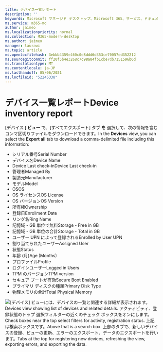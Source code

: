 ```yaml
---
title: デバイス一覧レポート
description: ''
keywords: Microsoft マネージド デスクトップ、Microsoft 365、サービス、ドキュメント
ms.service: m365-md
author: jaimeo
ms.localizationpriority: normal
ms.collection: M365-modern-desktop
ms.author: jaimeo
manager: laurawi
ms.topic: article
ms.openlocfilehash: 3ebbb4359e460c0e8ddd6d353ce70057ed352212
ms.sourcegitcommit: ff20f5b4e3268c7c98a84fb1cbe7db7151596b6d
ms.translationtype: MT
ms.contentlocale: ja-JP
ms.lasthandoff: 05/06/2021
ms.locfileid: "52245338"
---
```

# <a name="device-inventory-report"></a><span data-ttu-id="4d1b0-103">デバイス一覧レポート</span><span class="sxs-lookup"><span data-stu-id="4d1b0-103">Device inventory report</span></span>

<span data-ttu-id="4d1b0-104">[デバイス **] ビュー** で、[すべてエクスポート] タブ **を** 選択して、次の情報を含むコンマ区切りファイルをダウンロードできます。</span><span class="sxs-lookup"><span data-stu-id="4d1b0-104">In the **Devices** view, you can select the **Export all** tab to download a comma-delimited file including this information:</span></span>

- <span data-ttu-id="4d1b0-105">シリアル番号</span><span class="sxs-lookup"><span data-stu-id="4d1b0-105">Serial Number</span></span>
- <span data-ttu-id="4d1b0-106">デバイス名</span><span class="sxs-lookup"><span data-stu-id="4d1b0-106">Device Name</span></span>
- <span data-ttu-id="4d1b0-107">Device Last check-in</span><span class="sxs-lookup"><span data-stu-id="4d1b0-107">Device Last check-in</span></span>
- <span data-ttu-id="4d1b0-108">管理者</span><span class="sxs-lookup"><span data-stu-id="4d1b0-108">Managed By</span></span>
- <span data-ttu-id="4d1b0-109">製造元</span><span class="sxs-lookup"><span data-stu-id="4d1b0-109">Manufacturer</span></span>
- <span data-ttu-id="4d1b0-110">モデル</span><span class="sxs-lookup"><span data-stu-id="4d1b0-110">Model</span></span>
- <span data-ttu-id="4d1b0-111">OS</span><span class="sxs-lookup"><span data-stu-id="4d1b0-111">OS</span></span>
- <span data-ttu-id="4d1b0-112">OS ライセンス</span><span class="sxs-lookup"><span data-stu-id="4d1b0-112">OS License</span></span>
- <span data-ttu-id="4d1b0-113">OS バージョン</span><span class="sxs-lookup"><span data-stu-id="4d1b0-113">OS Version</span></span>
- <span data-ttu-id="4d1b0-114">所有権</span><span class="sxs-lookup"><span data-stu-id="4d1b0-114">Ownership</span></span>
- <span data-ttu-id="4d1b0-115">登録日</span><span class="sxs-lookup"><span data-stu-id="4d1b0-115">Enrollment Date</span></span>
- <span data-ttu-id="4d1b0-116">リング名</span><span class="sxs-lookup"><span data-stu-id="4d1b0-116">Ring Name</span></span>
- <span data-ttu-id="4d1b0-117">記憶域 - GB 単位で無料</span><span class="sxs-lookup"><span data-stu-id="4d1b0-117">Storage - Free in GB</span></span>
- <span data-ttu-id="4d1b0-118">記憶域 - GB 単位の合計</span><span class="sxs-lookup"><span data-stu-id="4d1b0-118">Storage - Total in GB</span></span>
- <span data-ttu-id="4d1b0-119">ユーザー UPN によって登録される</span><span class="sxs-lookup"><span data-stu-id="4d1b0-119">Enrolled by User UPN</span></span>
- <span data-ttu-id="4d1b0-120">割り当てられたユーザー</span><span class="sxs-lookup"><span data-stu-id="4d1b0-120">Assigned User</span></span>
- <span data-ttu-id="4d1b0-121">状態</span><span class="sxs-lookup"><span data-stu-id="4d1b0-121">Status</span></span>
- <span data-ttu-id="4d1b0-122">年齢 (月)</span><span class="sxs-lookup"><span data-stu-id="4d1b0-122">Age (Months)</span></span>
- <span data-ttu-id="4d1b0-123">プロファイル</span><span class="sxs-lookup"><span data-stu-id="4d1b0-123">Profile</span></span>
- <span data-ttu-id="4d1b0-124">ログインユーザー</span><span class="sxs-lookup"><span data-stu-id="4d1b0-124">Logged in Users</span></span>
- <span data-ttu-id="4d1b0-125">TPM のバージョン</span><span class="sxs-lookup"><span data-stu-id="4d1b0-125">TPM version</span></span>
- <span data-ttu-id="4d1b0-126">セキュア ブートが有効</span><span class="sxs-lookup"><span data-stu-id="4d1b0-126">Secure Boot Enabled</span></span>
- <span data-ttu-id="4d1b0-127">プライマリ ディスクの種類</span><span class="sxs-lookup"><span data-stu-id="4d1b0-127">Primary Disk Type</span></span>
- <span data-ttu-id="4d1b0-128">物理メモリの合計</span><span class="sxs-lookup"><span data-stu-id="4d1b0-128">Total Physical Memory</span></span> 

![<span data-ttu-id="4d1b0-129">[デバイス] ビューには、デバイスの一覧と関連する詳細が表示されます。</span><span class="sxs-lookup"><span data-stu-id="4d1b0-129">Devices view showing list of devices and related details.</span></span> <span data-ttu-id="4d1b0-130">アクティビティ、登録状態のトップ 選択フィルターの近くのチェック ボックスをオンにします。</span><span class="sxs-lookup"><span data-stu-id="4d1b0-130">Check boxes near the top select filters for activity, registration status.</span></span> <span data-ttu-id="4d1b0-131">上記は検索ボックスです。</span><span class="sxs-lookup"><span data-stu-id="4d1b0-131">Above that is a search box.</span></span> <span data-ttu-id="4d1b0-132">上部のタブで、新しいデバイスの登録、ビューの更新、エラーのエクスポート、データのエクスポートを行います。</span><span class="sxs-lookup"><span data-stu-id="4d1b0-132">Tabs at the top for registering new devices, refreshing the view, exporting errors, and exporting the data.</span></span> ](../../media/mmd-devices-view.png)
